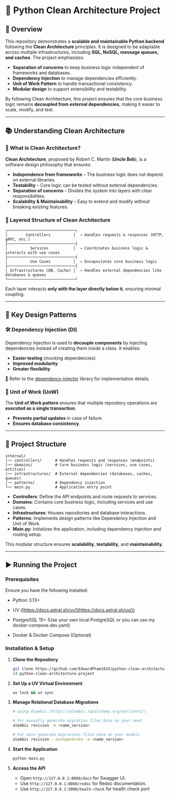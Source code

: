 # 🚀 Python Clean Architecture Project

## 📌 Overview

This repository demonstrates a **scalable and maintainable Python backend** following the **Clean Architecture** principles. It is designed to be adaptable across multiple infrastructures, including **SQL, NoSQL, message queues, and caches**. The project emphasizes:

- **Separation of concerns** to keep business logic independent of frameworks and databases.
- **Dependency Injection** to manage dependencies efficiently.
- **Unit of Work Pattern** to handle transactional consistency.
- **Modular design** to support extensibility and testability.

By following Clean Architecture, this project ensures that the core business logic remains **decoupled from external dependencies**, making it easier to scale, modify, and test.

---

## 📚 Understanding Clean Architecture

### 🏡 What is Clean Architecture?

**Clean Architecture**, proposed by Robert C. Martin (**Uncle Bob**), is a software design philosophy that ensures:

- **Independence from frameworks** – The business logic does not depend on external libraries.
- **Testability** – Core logic can be tested without external dependencies.
- **Separation of concerns** – Divides the system into layers with clear responsibilities.
- **Scalability & Maintainability** – Easy to extend and modify without breaking existing features.

### 🔄 Layered Structure of Clean Architecture

```
┌──────────────────────────────┐
│        Controllers          │  → Handles requests & responses (HTTP, gRPC, etc.)
├──────────────────────────────┤
│          Services           │  → Coordinates business logic & interacts with use cases
├──────────────────────────────┤
│          Use Cases          │  → Encapsulates core business logic
├──────────────────────────────┤
│ Infrastructures (DB, Cache) │  → Handles external dependencies like databases & queues
└──────────────────────────────┘
```

Each layer interacts **only with the layer directly below it**, ensuring minimal coupling.

---

## 🏰️ Key Design Patterns

### 🛠️ Dependency Injection (DI)

Dependency Injection is used to **decouple components** by injecting dependencies instead of creating them inside a class. It enables:

- **Easier testing** (mocking dependencies)
- **Improved modularity**
- **Greater flexibility**

🔹 Refer to the [dependency-injector](https://github.com/ets-labs/python-dependency-injector) library for implementation details.

### 🔄 Unit of Work (UoW)

The **Unit of Work pattern** ensures that multiple repository operations are **executed as a single transaction**.

- **Prevents partial updates** in case of failure.
- **Ensures database consistency**.

---

## 🏡 Project Structure

```
internal/
│── controllers/      # Handles requests and responses (endpoints)
│── domains/          # Core business logic (services, use cases, entities)
│── infrastructures/  # External dependencies (databases, caches, queues)
│── patterns/         # Dependency injection
└── main.py           # Application entry point
```

- **Controllers**: Define the API endpoints and route requests to services.
- **Domains**: Contains core business logic, including services and use cases.
- **Infrastructures**: Houses repositories and database interactions.
- **Patterns**: Implements design patterns like Dependency Injection and Unit of Work.
- **Main.py**: Initializes the application, including dependency injection and routing setup.

This modular structure ensures **scalability**, **testability**, and **maintainability**.

---

## ▶️ Running the Project

### Prerequisites

Ensure you have the following installed:

- Python 3.13+

- UV ([https://docs.astral.sh/uv/](https://docs.astral.sh/uv/))

- PostgreSQL 15+ (Use your own local PostgreSQL or you can use my docker-compose.dev.yaml)

- Docker & Docker Compose (Optional)

### Installation & Setup

1. **Clone the Repository**

   ```sh
   git clone https://github.com/EdwardPham1615/python-clean-architecture-project.git
   cd python-clean-architecture-project
   ```

2. **Set Up a UV Virtual Environment**

   ```sh
   uv lock && uv sync
   ```

3. **Manage Relational Database Migrations**

   ```sh
   # using Alembic (https://alembic.sqlalchemy.org/en/latest/)

   # For manually generate migration files base on your need
   alembic revision -m <name_version>

   # For auto generate migrations files base on your models
   alembic revision --autogenerate -m <name_version>
   ```

4. **Start the Application**

   ```sh
   python main.py
   ```

5. **Access the API**

   - Open `http://127.0.0.1:8080/docs` for Swagger UI.
   - Use `http://127.0.0.1:8080/redoc` for Redoc documentation.
   - Use `http://127.0.0.1:5000/healh-check` for health check port

